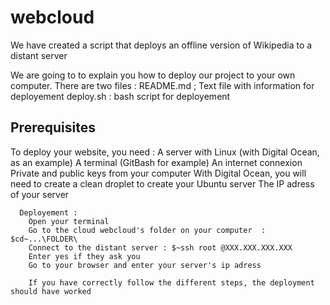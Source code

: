 # webcloud
We have created a script that deploys an offline version of Wikipedia to a distant server

We are going to to explain you how to deploy our project to your own computer.
There are two files :
  README.md ; Text file with information for deployement
  deploy.sh : bash script for deployement

  <h2> Prerequisites </h2>
   To deploy your website, you need :
        A server with Linux (with Digital Ocean, as an example)
        A terminal (GitBash for example)
        An internet connexion
        Private and public keys from your computer
        With Digital Ocean, you will need to create a clean droplet to create your Ubuntu server
        The IP adress of your server


      Deployement :
        Open your terminal
        Go to the cloud webcloud's folder on your computer  : $cd~...\FOLDER\
        Connect to the distant server : $~ssh root @XXX.XXX.XXX.XXX
        Enter yes if they ask you
        Go to your browser and enter your server's ip adress

        If you have correctly follow the different steps, the deployment should have worked



        
        
